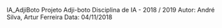 IA_AdjiBoto
Projeto Adji-boto  Disciplina de IA - 2018 / 2019 
Autor: André Silva, Artur Ferreira 
Data: 04/11/2018
